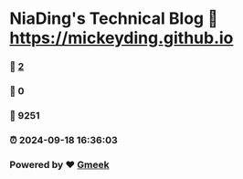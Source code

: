 # NiaDing's Technical Blog  :link: https://mickeyding.github.io 
### :page_facing_up: [2](https://mickeyding.github.io/tag.html) 
### :speech_balloon: 0 
### :hibiscus: 9251 
### :alarm_clock: 2024-09-18 16:36:03 
### Powered by :heart: [Gmeek](https://github.com/Meekdai/Gmeek)
